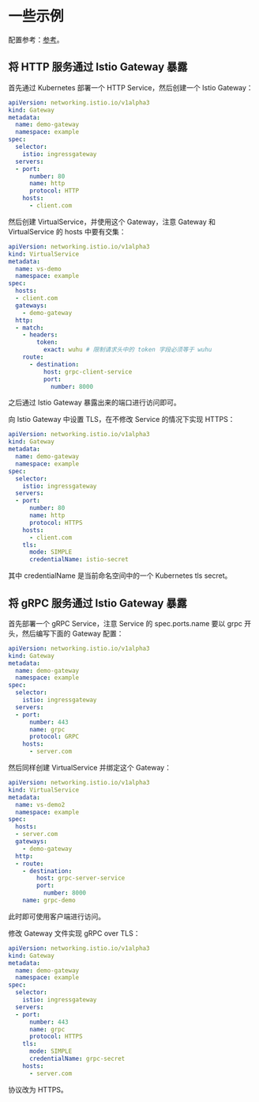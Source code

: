 # 一些示例

配置参考：[参考](https://istio.io/latest/zh/docs/reference/config/networking/)。

## 将 HTTP 服务通过 Istio Gateway 暴露

首先通过 Kubernetes 部署一个 HTTP Service，然后创建一个 Istio Gateway：

```yaml
apiVersion: networking.istio.io/v1alpha3
kind: Gateway
metadata:
  name: demo-gateway
  namespace: example
spec:
  selector:
    istio: ingressgateway
  servers:
  - port:
      number: 80
      name: http
      protocol: HTTP
    hosts:
      - client.com
```

然后创建 VirtualService，并使用这个 Gateway，注意 Gateway 和 VirtualService 的 hosts 中要有交集：

```yaml
apiVersion: networking.istio.io/v1alpha3
kind: VirtualService
metadata:
  name: vs-demo
  namespace: example
spec:
  hosts:
  - client.com
  gateways:
    - demo-gateway
  http:
  - match:
    - headers:
        token:
          exact: wuhu # 限制请求头中的 token 字段必须等于 wuhu
    route:
      - destination:
          host: grpc-client-service
          port:
            number: 8000
```

之后通过 Istio Gateway 暴露出来的端口进行访问即可。

向 Istio Gateway 中设置 TLS，在不修改 Service 的情况下实现 HTTPS：

```yaml
apiVersion: networking.istio.io/v1alpha3
kind: Gateway
metadata:
  name: demo-gateway
  namespace: example
spec:
  selector:
    istio: ingressgateway
  servers:
  - port:
      number: 80
      name: http
      protocol: HTTPS
    hosts:
      - client.com
    tls:
      mode: SIMPLE
      credentialName: istio-secret
```

其中 credentialName 是当前命名空间中的一个 Kubernetes tls secret。

## 将 gRPC 服务通过 Istio Gateway 暴露

首先部署一个 gRPC Service，注意 Service 的 spec.ports.name 要以 grpc 开头，然后编写下面的 Gateway 配置：

```yaml
apiVersion: networking.istio.io/v1alpha3
kind: Gateway
metadata:
  name: demo-gateway
  namespace: example
spec:
  selector:
    istio: ingressgateway
  servers:
  - port:
      number: 443
      name: grpc
      protocol: GRPC
    hosts:
      - server.com
```

然后同样创建 VirtualService 并绑定这个 Gateway：

```yaml
apiVersion: networking.istio.io/v1alpha3
kind: VirtualService
metadata:
  name: vs-demo2
  namespace: example
spec:
  hosts:
  - server.com
  gateways:
    - demo-gateway
  http:
  - route:
    - destination:
        host: grpc-server-service
        port:
          number: 8000
    name: grpc-demo
```

此时即可使用客户端进行访问。

修改 Gateway 文件实现 gRPC over TLS：

```yaml
apiVersion: networking.istio.io/v1alpha3
kind: Gateway
metadata:
  name: demo-gateway
  namespace: example
spec:
  selector:
    istio: ingressgateway
  servers:
  - port:
      number: 443
      name: grpc
      protocol: HTTPS
    tls:
      mode: SIMPLE
      credentialName: grpc-secret
    hosts:
      - server.com
```

协议改为 HTTPS。
